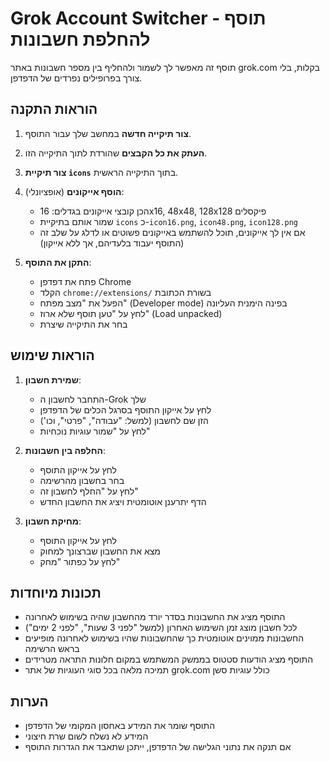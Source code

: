 # Grok Account Switcher - תוסף להחלפת חשבונות

תוסף זה מאפשר לך לשמור ולהחליף בין מספר חשבונות באתר grok.com בקלות, בלי צורך בפרופילים נפרדים של הדפדפן.

## הוראות התקנה

1. **צור תיקייה חדשה** במחשב שלך עבור התוסף.
2. **העתק את כל הקבצים** שהורדת לתוך התיקייה הזו.
3. **צור תיקיית `icons`** בתוך התיקייה הראשית.
4. **הוסף אייקונים** (אופציונלי):
   - הכן קובצי אייקונים בגדלים: 16x16, 48x48, 128x128 פיקסלים
   - שמור אותם בתיקיית `icons` כ-`icon16.png`, `icon48.png`, `icon128.png`
   - אם אין לך אייקונים, תוכל להשתמש באייקונים פשוטים או לדלג על שלב זה (התוסף יעבוד בלעדיהם, אך ללא אייקון)

5. **התקן את התוסף**:
   - פתח את דפדפן Chrome
   - הקלד `chrome://extensions/` בשורת הכתובת
   - הפעל את "מצב מפתח" (Developer mode) בפינה הימנית העליונה
   - לחץ על "טען תוסף שלא ארוז" (Load unpacked)
   - בחר את התיקייה שיצרת

## הוראות שימוש

1. **שמירת חשבון**:
   - התחבר לחשבון ה-Grok שלך
   - לחץ על אייקון התוסף בסרגל הכלים של הדפדפן
   - הזן שם לחשבון (למשל: "עבודה", "פרטי", וכו')
   - לחץ על "שמור עוגיות נוכחיות"

2. **החלפה בין חשבונות**:
   - לחץ על אייקון התוסף
   - בחר בחשבון מהרשימה
   - לחץ על "החלף לחשבון זה"
   - הדף יתרענן אוטומטית ויציג את החשבון החדש

3. **מחיקת חשבון**:
   - לחץ על אייקון התוסף
   - מצא את החשבון שברצונך למחוק
   - לחץ על כפתור "מחק"

## תכונות מיוחדות

- התוסף מציג את החשבונות בסדר יורד מהחשבון שהיה בשימוש לאחרונה
- לכל חשבון מוצג זמן השימוש האחרון (למשל "לפני 3 שעות", "לפני 2 ימים")
- החשבונות ממוינים אוטומטית כך שהחשבונות שהיו בשימוש לאחרונה מופיעים בראש הרשימה
- התוסף מציג הודעות סטטוס בממשק המשתמש במקום חלונות התראה מטרידים
- תמיכה מלאה בכל סוגי העוגיות של אתר grok.com כולל עוגיות סשן

## הערות

- התוסף שומר את המידע באחסון המקומי של הדפדפן
- המידע לא נשלח לשום שרת חיצוני
- אם תנקה את נתוני הגלישה של הדפדפן, ייתכן שתאבד את הגדרות התוסף